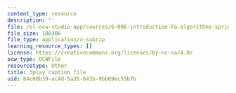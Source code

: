 ```yaml
---
content_type: resource
description: ''
file: /ol-ocw-studio-app/courses/6-006-introduction-to-algorithms-spring-2020/84c08b39ac4d5a25843b9bb69ec53b7b_wEKFGdo4Sck.vtt
file_size: 100306
file_type: application/x-subrip
learning_resource_types: []
license: https://creativecommons.org/licenses/by-nc-sa/4.0/
ocw_type: OCWFile
resourcetype: Other
title: 3play caption file
uid: 84c08b39-ac4d-5a25-843b-9bb69ec53b7b
---
```


